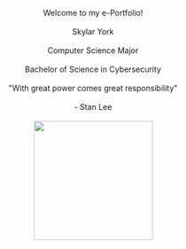 <p align="center">
Welcome to my e-Portfolio! <br> <br>
Skylar York <br> <br>
Computer Science Major <br> <br>
Bachelor of Science in Cybersecurity <br> <br>
"With great power comes great responsibility" <br> <br>
- Stan Lee <br> <br>
<img src="https://github.com/SkylarYork/Skylar-York-Portfolio-2024-/assets/160919133/71db1925-9e68-4703-bd3e-04c7fafc1f91" width="215" height="215">
